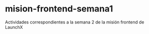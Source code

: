 # mision-frontend-semana1
Actividades correspondientes a la semana 2 de la misión frontend de LaunchX
